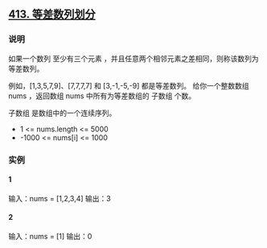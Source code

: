 ## [413. 等差数列划分](https://leetcode-cn.com/problems/arithmetic-slices/)

### 说明
如果一个数列 至少有三个元素 ，并且任意两个相邻元素之差相同，则称该数列为等差数列。

例如，[1,3,5,7,9]、[7,7,7,7] 和 [3,-1,-5,-9] 都是等差数列。
给你一个整数数组 nums ，返回数组 nums 中所有为等差数组的 子数组 个数。

子数组 是数组中的一个连续序列。

* 1 <= nums.length <= 5000
* -1000 <= nums[i] <= 1000

### 实例
#### 1
输入：nums = [1,2,3,4]
输出：3

#### 2
输入：nums = [1]
输出：0